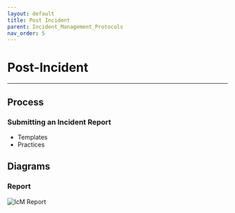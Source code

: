 ```yaml
---
layout: default
title: Post Incident
parent: Incident_Management_Protocols
nav_order: 5
---
```


# Post-Incident

---

## Process

### Submitting an Incident Report

-   Templates
-   Practices

## Diagrams

### Report

![IcM Report](https://raw.githubusercontent.com/Software-For-Love/incident-management-protocols/master/img/diagrams/sfl-icm-Report.png)
